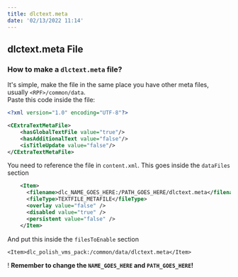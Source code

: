 ```yaml
---
title: dlctext.meta
date: '02/13/2022 11:14'
---
```


## dlctext.meta File

### How to make a `dlctext.meta` file?
It's simple, make the file in the same place you have other meta files, usually `<RPF>/common/data`.
<br>Paste this code inside the file:
```xml
<?xml version="1.0" encoding="UTF-8"?>

<CExtraTextMetaFile>
	<hasGlobalTextFile value="true"/>
	<hasAdditionalText value="false"/>
	<isTitleUpdate value="false"/>
</CExtraTextMetaFile>
```
You need to reference the file in `content.xml`. This goes inside the `dataFiles` section
```xml
    <Item>
      <filename>dlc_NAME_GOES_HERE:/PATH_GOES_HERE/dlctext.meta</filename>
      <fileType>TEXTFILE_METAFILE</fileType>
      <overlay value="false" />
      <disabled value="true" />
      <persistent value="false" />
    </Item>
```
And put this inside the `filesToEnable` section
```
<Item>dlc_polish_vms_pack:/common/data/dlctext.meta</Item>
```
! **Remember to change the `NAME_GOES_HERE`  and `PATH_GOES_HERE`!**